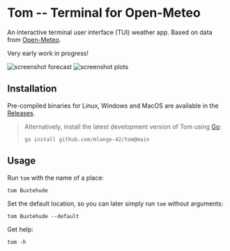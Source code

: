 # Tom -- Terminal for Open-Meteo

An interactive terminal user interface (TUI) weather app.
Based on data from [Open-Meteo](https://open-meteo.com/).

Very early work in progress!

![screenshot forecast](https://github.com/mlange-42/tom/assets/44003176/f20d793a-2d68-412a-b3f6-fb6a166f488c)
![screenshot plots](https://github.com/mlange-42/tom/assets/44003176/043acfa8-60c7-4d77-8deb-f78cb8adef18)

## Installation

Pre-compiled binaries for Linux, Windows and MacOS are available in the
[Releases](https://github.com/mlange-42/tom/releases).

> Alternatively, install the latest development version of Tom using [Go](https://go.dev):
> ```shell
> go install github.com/mlange-42/tom@main
> ```

## Usage

Run `tom` with the name of a place:

```
tom Buxtehude
```

Set the default location, so you can later simply run `tom` without arguments:

```
tom Buxtehude --default
```

Get help:

```
tom -h
```
